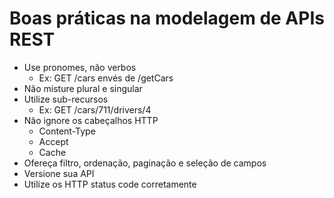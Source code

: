 # Boas práticas na modelagem de APIs REST
- Use pronomes, não verbos
    - Ex: GET /cars envés de /getCars
- Não misture plural e singular
- Utilize sub-recursos
    - Ex: GET /cars/711/drivers/4
- Não ignore os cabeçalhos HTTP
    - Content-Type
    - Accept
    - Cache
- Ofereça filtro, ordenação, paginação e seleção de campos
- Versione sua API
- Utilize os HTTP status code corretamente